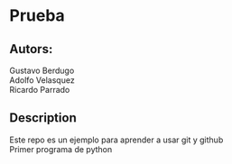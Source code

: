 # Prueba

## Autors:
Gustavo Berdugo <br/>
Adolfo Velasquez<br/>
Ricardo Parrado

## Description
Este repo es un ejemplo para aprender a usar git y github <br/>
Primer programa de python

